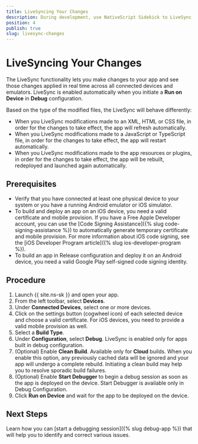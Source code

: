 ```yaml
---
title: LiveSyncing Your Changes
description: During development, use NativeScript Sidekick to LiveSync your saved changes automatically to your device or emulator.
position: 4
publish: true
slug: livesync-changes
---
```


# LiveSyncing Your Changes

The LiveSync functionality lets you make changes to your app and see those changes applied in real time across all connected devices and emulators. LiveSync is enabled automatically when you initiate a **Run on Device** in **Debug** configuration.

Based on the type of the modified files, the LiveSync will behave differently:

* When you LiveSync modifications made to an XML, HTML or CSS file, in order for the changes to take effect, the app will refresh automatically.
* When you LiveSync modifications made to a JavaScript or TypeScript file, in order for the changes to take effect, the app will restart automatically.
* When you LiveSync modifications made to the app resources or plugins, in order for the changes to take effect, the app will be rebuilt, redeployed and launched again automatically.

## Prerequisites

* Verify that you have connected at least one physical device to your system or you have a running Android emulator or iOS simulator.
* To build and deploy an app on an iOS device, you need a valid certificate and mobile provision. If you have a Free Apple Developer account, you can use the [Code Signing Assistance]({% slug code-signing-assistance %}) to automatically generate temporary certificate and mobile provision. For more information about iOS code signing, see the [iOS Developer Program article]({% slug ios-developer-program %}).
* To build an app in Release configuration and deploy it on an Android device, you need a valid Google Play self-signed code signing identity.

## Procedure

1. Launch {{ site.ns-sk }} and open your app.
1. From the left toolbar, select **Devices**.
1. Under **Connected Devices**, select one or more devices.
1. Click on the settings button (cogwheel icon) of each selected device and choose a valid certificate. For iOS devices, you need to provide a valid mobile provision as well.
1. Select a **Build Type**.
1. Under **Configuration**, select **Debug**. LiveSync is enabled only for apps built in debug configuration.
1. (Optional) Enable **Clean Build**. Available only for **Cloud** builds. When you enable this option, any previously cached data will be ignored and your app will undergo a complete rebuild. Initiating a clean build may help you to resolve sporadic build failures.
1. (Optional) Enable **Start Debugger** to begin a debug session as soon as the app is deployed on the device. Start Debugger is available only in Debug Configuration.
1. Click **Run on Device** and wait for the app to be deployed on the device.

## Next Steps

Learn how you can [start a debugging session]({% slug debug-app %}) that will help you to identify and correct various issues.
